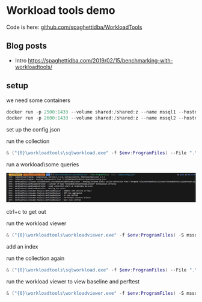 # Workload tools demo

Code is here: [github.com/spaghettidba/WorkloadTools](https://github.com/spaghettidba/WorkloadTools)


## Blog posts

- Intro https://spaghettidba.com/2019/02/15/benchmarking-with-workloadtools/

## setup

we need some containers

```powershell
docker run -p 2500:1433 --volume shared:/shared:z --name mssql1 --hostname mssql1 --network localnet -d dbatools/sqlinstance
docker run -p 2600:1433 --volume shared:/shared:z --name mssql2 --hostname mssql2 --network localnet -d dbatools/sqlinstance
```

set up the config.json

run the collection

```powershell
& ("{0}\workloadtools\sqlworkload.exe" -f $env:ProgramFiles) --File ".\demo\baseline.json"
```

run a workload\some queries

![workloadtools is collecting stuff](image.png)

ctrl+c to get out

run the workload viewer

```powershell
& ("{0}\workloadtools\workloadviewer.exe" -f $env:ProgramFiles) -S mssql1 -D workloadtools -M baseline -U sqladmin -P dbatools.IO
```

add an index 

run the collection again

```powershell
& ("{0}\workloadtools\sqlworkload.exe" -f $env:ProgramFiles) --File ".\demo\perftest.json"
```

run the workload viewer to view baseline and perftest

```powershell
& ("{0}\workloadtools\workloadviewer.exe" -f $env:ProgramFiles) -S mssql1 -D workloadtools -M baseline -U sqladmin -P dbatools.IO -T mssql1 -E workloadtools -N perftest -V sqladmin -Q dbatools.IO
```